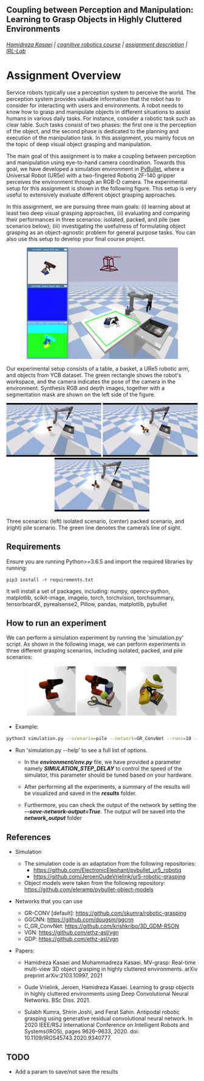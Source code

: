 ## Coupling between Perception and Manipulation: Learning to Grasp Objects in Highly Cluttered Environments

###### [Hamidreza Kasaei](https://hkasaei.github.io/) | [cognitive robotics course](https://rugcognitiverobotics.github.io/) | [assignment description](https://github.com/SeyedHamidreza/cognitive_robotics_manipulation/blob/main/assignment_description.pdf) | [IRL-Lab](https://www.ai.rug.nl/irl-lab)
##


# Assignment Overview
Service robots typically use a perception system to perceive the world. The perception system provides valuable information that the robot has to consider for interacting with users and environments. A robot needs to know how to grasp and manipulate objects in different situations to assist humans in various daily tasks. For instance, consider a robotic task such as clear table. Such tasks consist of two phases: the first one is the perception of the object, and the second phase is dedicated to the planning and execution of the manipulation task. In this assignment, you mainly focus on the topic of deep visual object grasping and manipulation.

The main goal of this assignment is to make a coupling between perception and manipulation using eye-to-hand camera coordination. Towards this goal, we have developed a simulation environment in [PyBullet](https://pybullet.org/wordpress/), where a Universal Robot (UR5e) with a two-fingered Robotiq 2F-140
gripper perceives the environment through an RGB-D camera. The experimental setup for this assignment is shown in the following figure. This setup is very useful to extensively evaluate different object grasping approaches.


In this assignment, we are pursuing three main goals: (i) learning about at least two deep visual grasping approaches, (ii) evaluating and comparing their performances in three scenarios: isolated, packed, and pile (see scenarios below); (iii) investigating the usefulness of formulating object grasping as an object-agnostic problem for general purpose tasks. You can also use this setup to develop your final course project.


<p align="center">
  <img src="images/pybullet_setup.png" width="400" title="">
</p>
<p align="left">
  Our experimental setup consists of a table, a basket, a URe5 robotic arm, and objects from YCB dataset. The green rectangle shows the robot's workspace, and the camera indicates the pose of the camera in the environment. Synthesis RGB and depth images, together with a segmentation mask are shown on the left side of the figure.
</p>


<p align="center">
  <img src="images/isolated.gif" width="250" title="">
  <img src="images/packed.gif" width="250" title="">
  <img src="images/pile.gif" width="250" title="">
</p>
<p align="left">
   Three scenarios: (left) isolated scenario, (center) packed scenario, and (right) pile scenario. The green line denotes the camera’s line of sight.
</p>

## Requirements

Ensure you are running Python>=3.6.5 and import the required libraries by running:
```
pip3 install -r requirements.txt
```

It will install a set of packages, including: numpy, opencv-python, matplotlib, scikit-image, imageio, torch, torchvision, torchsummary, tensorboardX, pyrealsense2, Pillow, pandas, matplotlib, pybullet

## How to run an experiment
We can perform a simulation experiment by running the 'simulation.py' script. As shown in the following image, we can perform experiments in three different grasping scenarios, including isolated, packed, and pile scenarios:

<p align="center">
  <img src="images/scenarios2.png" width="400" title="">
</p>


- Example:

```bash
python3 simulation.py --scenario=pile --network=GR_ConvNet --runs=10 --save-network-output=True
```


  - Run 'simulation.py --help' to see a full list of options.
    
      - In the ***environment/env.py*** file, we have provided a parameter namely ***SIMULATION_STEP_DELAY*** to control the speed of the simulator, this parameter should be tuned based on your hardware. 
       
      - After performing all the experiments, a summary of the results will be visualized and saved in the ***results*** folder.

      - Furthermore, you can check the output of the network by setting the ***--save-network-output=True***. The output will be saved into the ***network_output*** folder

## References

- Simulation
  - The simulation code is an adaptation from the following repositories: 
      - https://github.com/ElectronicElephant/pybullet_ur5_robotiq  
      - https://github.com/JeroenOudeVrielink/ur5-robotic-grasping
  - Object models were taken from the following repository: https://github.com/eleramp/pybullet-object-models
  


- Networks that you can use
  - GR-CONV [default]: https://github.com/skumra/robotic-grasping 
  - GGCNN:  https://github.com/dougsm/ggcnn
  - C_GR_ConvNet: https://github.com/krishkribo/3D_GDM-RSON
  - VGN: https://github.com/ethz-asl/vgn
  - GDP: https://github.com/ethz-asl/vgn
   

- Papers:
   - Hamidreza Kasaei and Mohammadreza Kasaei. MV-grasp: Real-time multi-view 3D object grasping in highly cluttered environments. arXiv preprint arXiv:2103.10997, 2021
  
  - Oude Vrielink, Jeroen, Hamidreza Kasaei. Learning to grasp objects in highly cluttered environments using Deep Convolutional Neural Networks. BSc Diss. 2021.
  
  - Sulabh Kumra, Shirin Joshi, and Ferat Sahin.  Antipodal robotic grasping using generative residual convolutional neural network. In 2020 IEEE/RSJ International Conference on Intelligent Robots and Systems(IROS), pages 9626–9633, 2020. doi: 10.1109/IROS45743.2020.9340777.


## TODO

- Add a param to save/not save the results
